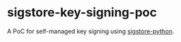 # sigstore-key-signing-poc
A PoC for self-managed key signing using [sigstore-python](https://github.com/sigstore/sigstore-python).

